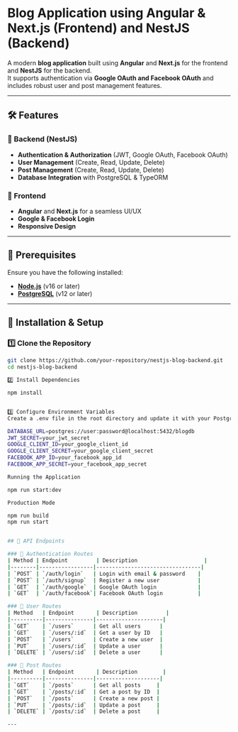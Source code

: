 # Blog Application using Angular & Next.js (Frontend) and NestJS (Backend)

A modern **blog application** built using **Angular** and **Next.js** for the frontend and **NestJS** for the backend.  
It supports authentication via **Google OAuth and Facebook OAuth** and includes robust user and post management features.

---

## 🛠 Features

### 🔹 Backend (NestJS)
- **Authentication & Authorization** (JWT, Google OAuth, Facebook OAuth)
- **User Management** (Create, Read, Update, Delete)
- **Post Management** (Create, Read, Update, Delete)
- **Database Integration** with PostgreSQL & TypeORM

### 🔹 Frontend
- **Angular** and **Next.js** for a seamless UI/UX
- **Google & Facebook Login**
- **Responsive Design**

---

## 📌 Prerequisites

Ensure you have the following installed:
- **[Node.js](https://nodejs.org/)** (v16 or later)
- **[PostgreSQL](https://www.postgresql.org/)** (v12 or later)

---

## 🚀 Installation & Setup

### 1️⃣ Clone the Repository
```sh
git clone https://github.com/your-repository/nestjs-blog-backend.git
cd nestjs-blog-backend

2️⃣ Install Dependencies

npm install


3️⃣ Configure Environment Variables
Create a .env file in the root directory and update it with your PostgreSQL and OAuth credentials:

DATABASE_URL=postgres://user:password@localhost:5432/blogdb
JWT_SECRET=your_jwt_secret
GOOGLE_CLIENT_ID=your_google_client_id
GOOGLE_CLIENT_SECRET=your_google_client_secret
FACEBOOK_APP_ID=your_facebook_app_id
FACEBOOK_APP_SECRET=your_facebook_app_secret

Running the Application

npm run start:dev

Production Mode

npm run build
npm run start


## 📌 API Endpoints

### 🔹 Authentication Routes
| Method | Endpoint         | Description                     |
|--------|-----------------|---------------------------------|
| `POST` | `/auth/login`   | Login with email & password    |
| `POST` | `/auth/signup`  | Register a new user            |
| `GET`  | `/auth/google`  | Google OAuth login             |
| `GET`  | `/auth/facebook`| Facebook OAuth login           |

### 🔹 User Routes
| Method   | Endpoint       | Description         |
|----------|---------------|---------------------|
| `GET`    | `/users`      | Get all users      |
| `GET`    | `/users/:id`  | Get a user by ID   |
| `POST`   | `/users`      | Create a new user  |
| `PUT`    | `/users/:id`  | Update a user      |
| `DELETE` | `/users/:id`  | Delete a user      |

### 🔹 Post Routes
| Method   | Endpoint       | Description        |
|----------|---------------|--------------------|
| `GET`    | `/posts`      | Get all posts     |
| `GET`    | `/posts/:id`  | Get a post by ID  |
| `POST`   | `/posts`      | Create a new post |
| `PUT`    | `/posts/:id`  | Update a post     |
| `DELETE` | `/posts/:id`  | Delete a post     |

---
